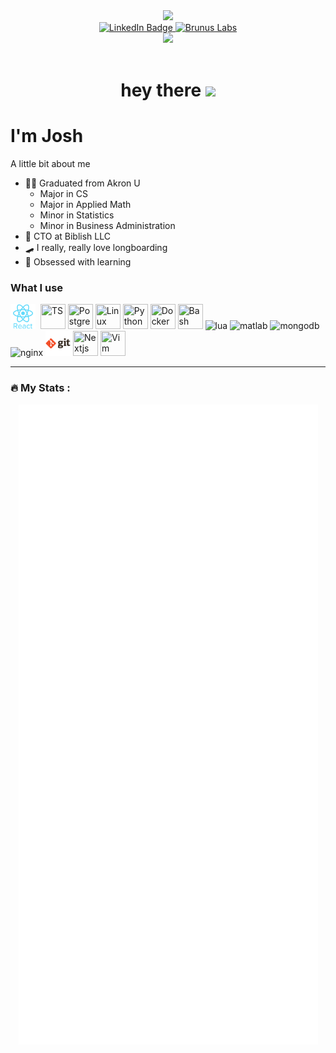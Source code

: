 <div id="header" align="center">
  <img src="https://media.giphy.com/media/qgQUggAC3Pfv687qPC/giphy.gif"/>
<div id="badges">
  <a href="https://linkedin.com/in/joshgbrown">
    <img src="https://img.shields.io/badge/LinkedIn-blue?style=for-the-badge&logo=linkedin&logoColor=white" alt="LinkedIn Badge"/>
  </a>
  <a href="https://brunuslabs.com">
    <img src="https://img.shields.io/badge/BrunusLabs-orange?style=for-the-badge" alt="Brunus Labs"/>
  </a>

</div>
  <a href="https://www.conventionalcommits.org/en/v1.0.0/">
 <img src="https://img.shields.io/badge/Conventional%20Commits-1.0.0-%23FE5196?logo=conventionalcommits&logoColor=white)](https://conventionalcommits.org"/>
</a>
<br/>
  <img src="https://komarev.com/ghpvc/?username=GentikSolm&style=flat-square&color=blue" alt=""/>

  <h1>
  hey there
  <img src="https://media.giphy.com/media/hvRJCLFzcasrR4ia7z/giphy.gif" width="30px"/>
</h1>
</div>

# I'm Josh
A little bit about me
- 👨‍🎓 Graduated from Akron U
  - Major in CS
  - Major in Applied Math
  - Minor in Statistics
  - Minor in Business Administration
- 💼 CTO at Biblish LLC
- 🛹 I really, really love longboarding
- 📘 Obsessed with learning

### What I use
<div>
  <img src="https://github.com/devicons/devicon/blob/master/icons/react/react-original-wordmark.svg" title="React" alt="React" width="40" height="40"/>&nbsp;
  <img src="https://cdn.jsdelivr.net/gh/devicons/devicon/icons/typescript/typescript-original.svg" title="TS" **alt="TS" width="40" height="40"/>
  <img src="https://cdn.jsdelivr.net/gh/devicons/devicon/icons/postgresql/postgresql-plain.svg" title="Postgres" **alt="Postgres" width="40" height="40"/>
  <img src="https://cdn.jsdelivr.net/gh/devicons/devicon/icons/linux/linux-original.svg" title="Linux" **alt="Linux" width="40" height="40" />
  <img src="https://cdn.jsdelivr.net/gh/devicons/devicon/icons/python/python-original.svg"  title="Python" **alt="Python" width="40" height="40"/>
  <img src="https://cdn.jsdelivr.net/gh/devicons/devicon/icons/docker/docker-plain-wordmark.svg" title="Docker" **alt="Docker" width="40" height="40" />
  <img src="https://cdn.jsdelivr.net/gh/devicons/devicon/icons/bash/bash-original.svg"  title="Bash" **alt="Bash" width="40" height="40"/>
  <img src="https://cdn.jsdelivr.net/gh/devicons/devicon/icons/lua/lua-original.svg" title="lua" **alt="lua" width="40"/>
  <img src="https://cdn.jsdelivr.net/gh/devicons/devicon/icons/matlab/matlab-original.svg" title="matlab" **alt="matlab" width="40"/>
  <img src="https://cdn.jsdelivr.net/gh/devicons/devicon/icons/mongodb/mongodb-original.svg" title="mongodb" **alt="mongodb" width="40" />
  <img src="https://cdn.jsdelivr.net/gh/devicons/devicon/icons/nginx/nginx-original.svg" title="nginx" **alt="nginx" width="40" />
  <img src="https://github.com/devicons/devicon/blob/master/icons/git/git-original-wordmark.svg" title="Git" **alt="Git" width="40" height="40"/>
  <img src="https://cdn.jsdelivr.net/gh/devicons/devicon/icons/nextjs/nextjs-original.svg" title="Nextjs" **alt="Nextjs" width="40" height="40"/>
  <img src="https://cdn.jsdelivr.net/gh/devicons/devicon/icons/vim/vim-original.svg" title="Vim" **alt="Vim" width="40" height="40"/>
</div>

---

### :fire: My Stats :
 
<p align="center">
  <img src="/github-metrics.svg" alt="Metrics">
</p>
 
